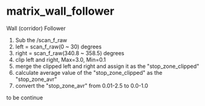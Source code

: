 # matrix_wall_follower
Wall (corridor) Follower

1. Sub the /scan_f_raw
2. left = scan_f_raw(0 ~ 30) degrees
3. right = scan_f_raw(340.8 ~ 358.5) degrees
4. clip left and right, Max=3.0, Min=0.1
5. merge the clipped left and right and assign it as the "stop_zone_clipped"
6. calculate average value of the "stop_zone_clipped" as the "stop_zone_avr"
7. convert the "stop_zone_avr" from 0.01-2.5 to 0.0-1.0

to be continue

